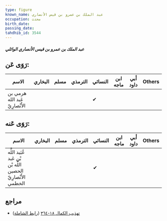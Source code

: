 ```yaml
---
type: figure
known_name: عبد الملك بن عمرو بن قيس الأنصاري
occupation: محدث
birth_date:
passing_date:
tahdhib_id: 3544
---
```

##### عبد الملك بن عمرو بن قيس الأنصاري الوائلي

## رَوَى عَن:
| الاسم                          | البخاري | مسلم | الترمذي | النسائي | ابن ماجه | أبي داود | Others |
| ------------------------------ | ------- | ---- | ------- | ------- | -------- | -------- | ------ |
| هرمي بن عَبد الله الأَنْصارِيّ |         |      |         | ✔       |          |          |        |
## رَوَى عَنه:
| الاسم                                                        | البخاري | مسلم | الترمذي | النسائي | ابن ماجه | أبي داود | Others |
| ------------------------------------------------------------ | ------- | ---- | ------- | ------- | -------- | -------- | ------ |
| عُبَيد اللَّه بْن عَبد اللَّه بْن الحصين الأَنْصارِيّ الخطمي |         |      |         | ✔       |          |          |        |
## مراجع
- [تهذيب الكمال ١٨-٣٦٤](obsidian://open?vault=Tahdhib-al-Kamal&file=Figures/٣٥٤٤-عبد%20الملك%20بن%20عمرو%20بن%20قيس%20الأنصاري%20الوائلي) ([رابط الشاملة](https://shamela.ws/book/3722/9397))